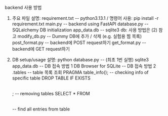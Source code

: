 backend 사용 방법

1. 주요 파일 설명:
requirement.txt -- python3.13.1 / 명령어 사용: pip install -r requirement.txt
main.py         -- backend using FastAPI
database.py     -- SQLalchemy DB initialization 
app_data.db     -- sqlite3 db: 사용 방법은 (2) 참고
modify_db.py    -- Dummy DB에 추가 / 삭제 (e.g. 실험용 찜 목록)
post_format.py  -- backend에 POST request하기
get_format.py   -- backend에 GET request하기

2. DB setup/usage 설명:
python database.py                   -- (최초 1번 실행)
sqlite3 app_data.db                  -- DB 접속 방법 1
DB Browser for SQLite                -- DB 접속 방법 2
.tables                              -- table 목록 조회
PRAGMA table_info(<table>);          -- checking info of specific table
DROP TABLE IF EXISTS <table>;        -- removing tables
SELECT * FROM <table>                -- find all entries from table
